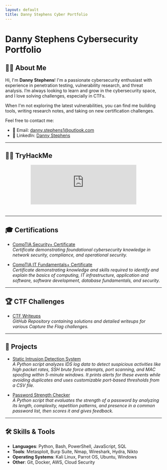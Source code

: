 ```yaml
---
layout: default
title: Danny Stephens Cyber Portfolio
---
```


# Danny Stephens Cybersecurity Portfolio 

## 🧑‍💻 About Me

Hi, I'm **Danny Stephens**! I'm a passionate cybersecurity enthusiast with experience in penetration testing, vulnerability research, and threat analysis. I’m always looking to learn and grow in the cybersecurity space, and I love solving challenges, especially in CTFs.  

When I'm not exploring the latest vulnerabilities, you can find me building tools, writing research notes, and taking on new certification challenges.

Feel free to contact me:
- 📧 Email: [danny.stephens1@outlook.com](mailto:danny.stephens1@outlook.com)
- 💼 LinkedIn: [Danny Stephens](https://www.linkedin.com/in/danny-stephens-16870b300/)
 
---

## 👨‍💻 TryHackMe

<div style="overflow: hidden; display: flex; justify-content: center;">
  <div style="transform: scale(0.85); transform-origin: top center; max-width: 400px;">
    <iframe
      src="https://tryhackme.com/api/v2/badges/public-profile?userPublicId=3051282"
      style="border: none; width: 400px; height: 150px;">
    </iframe>
  </div>
</div>


---

## 🎓 Certifications

- [CompTIA Security+ Certificate](https://www.credly.com/badges/b236507a-10df-436e-a24c-ee5e470c83a5/public_url)  
  _Certificate demonstrating foundational cybersecurity knowledge in network security, compliance, and operational security._

- [CompTIA IT Fundamentals+ Certificate](https://www.credly.com/badges/194fa377-3dfe-485e-bdd1-15c4b9d291fa/public_url)  
_Certificate demonstrating knowledge and skills required to identify and explain the basics of computing, IT infrastructure, application and software, software development, database fundamentals, and security._

---

## 🏆 CTF Challenges

- [CTF Writeups](https://github.com/DannyStephens/CTF-Writeups.git)  
  _GitHub Repository containing solutions and detailed writeups for various Capture the Flag challenges._    

---

## 🚀 Projects

- [Static Intrusion Detection System](https://github.com/DannyStephens/Static-IDS)  
  _A Python script analyzes IDS log data to detect suspicious activities like high packet rates, SSH brute force attempts, port scanning, and MAC spoofing within 5-minute windows. It prints alerts for these events while avoiding duplicates and uses customizable port-based thresholds from a CSV file._

- [Password Strength Checker](https://github.com/DannyStephens/Password-Strength-Checker)  
  _A Python script that evaluates the strength of a password by analyzing its length, complexity, repetition patterns, and presence in a common password list, then scores it and gives feedback._

---

## 🛠️ Skills & Tools

- **Languages**: Python, Bash, PowerShell, JavaScript, SQL
- **Tools**: Metasploit, Burp Suite, Nmap, Wireshark, Hydra, Nikto
- **Operating Systems**: Kali Linux, Parrot OS, Ubuntu, Windows
- **Other**: Git, Docker, AWS, Cloud Security



